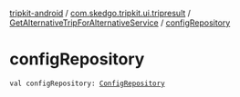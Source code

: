 [tripkit-android](../../index.md) / [com.skedgo.tripkit.ui.tripresult](../index.md) / [GetAlternativeTripForAlternativeService](index.md) / [configRepository](./config-repository.md)

# configRepository

`val configRepository: `[`ConfigRepository`](../../com.skedgo.tripkit.agenda/-config-repository/index.md)